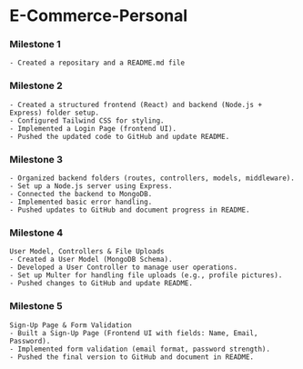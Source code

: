 # E-Commerce-Personal


### Milestone 1

    - Created a repositary and a README.md file

### Milestone 2

    - Created a structured frontend (React) and backend (Node.js + Express) folder setup.
    - Configured Tailwind CSS for styling.
    - Implemented a Login Page (frontend UI).
    - Pushed the updated code to GitHub and update README.

### Milestone 3
    

    - Organized backend folders (routes, controllers, models, middleware).
    - Set up a Node.js server using Express.
    - Connected the backend to MongoDB.
    - Implemented basic error handling.
    - Pushed updates to GitHub and document progress in README.

### Milestone 4

    User Model, Controllers & File Uploads
    - Created a User Model (MongoDB Schema).
    - Developed a User Controller to manage user operations.
    - Set up Multer for handling file uploads (e.g., profile pictures).
    - Pushed changes to GitHub and update README.

### Milestone 5

    Sign-Up Page & Form Validation
    - Built a Sign-Up Page (Frontend UI with fields: Name, Email, Password).
    - Implemented form validation (email format, password strength).
    - Pushed the final version to GitHub and document in README.

